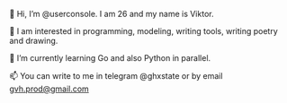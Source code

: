 👋 Hi, I’m @userconsole. I am  26 and my name is Viktor.

👀 I am interested in programming, modeling, writing tools, writing poetry and drawing.

🌱 I’m currently learning Go and also Python in parallel.

📫 You can write to me in telegram @ghxstate or by email gvh.prod@gmail.com

